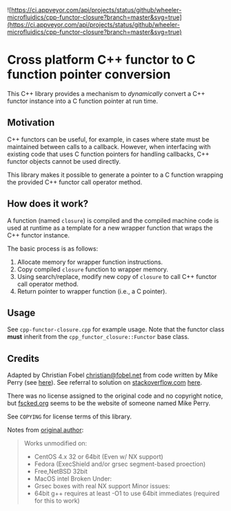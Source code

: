 ![https://ci.appveyor.com/api/projects/status/github/wheeler-microfluidics/cpp-functor-closure?branch=master&svg=true](https://ci.appveyor.com/api/projects/status/github/wheeler-microfluidics/cpp-functor-closure?branch=master&svg=true)
# Cross platform C++ functor to C function pointer conversion #

This C++ library provides a mechanism to *dynamically* convert a C++ functor
instance into a C function pointer at run time.

## Motivation ##

C++ functors can be useful, for example, in cases where state must be
maintained between calls to a callback.  However, when interfacing with
existing code that uses C function pointers for handling callbacks, C++ functor
objects cannot be used directly.

This library makes it possible to generate a pointer to a C function wrapping
the provided C++ functor call operator method.

## How does it work? ##

A function (named `closure`) is compiled and the compiled machine code is used
at runtime as a template for a new wrapper function that wraps the C++ functor
instance.

The basic process is as follows:

 1. Allocate memory for wrapper function instructions.
 2. Copy compiled `closure` function to wrapper memory.
 3. Using search/replace, modify new copy of `closure` to call C++ functor call
    operator method.
 4. Return pointer to wrapper function (i.e., a C pointer).

## Usage ##

See `cpp-functor-closure.cpp` for example usage.  Note that the functor class
**must** inherit from the `cpp_functor_closure::Functor` base class.

## Credits ##

Adapted by Christian Fobel <christian@fobel.net> from code written by Mike
Perry (see [here][1]).  See referral to solution on [stackoverflow.com][2]
[here][3].

There was no license assigned to the original code and no copyright notice,
but [fscked.org][4] seems to be the website of someone named Mike Perry.

See `COPYING` for license terms of this library.

Notes from [original author][1]:

> Works unmodified on:
>  - CentOS 4.x 32 or 64bit (Even w/ NX support)
>  - Fedora (ExecShield and/or grsec segment-based proection)
>  - Free,NetBSD 32bit
>  - MacOS intel
> Broken Under:
>  - Grsec boxes with real NX support
> Minor issues:
>  - 64bit g++ requires at least -O1 to use 64bit immediates
>    (required for this to work)

[1]: http://fscked.org/projects/minihax/c-functor-c-function-pointer-conversion
[2]: http://stackoverflow.com
[3]: http://stackoverflow.com/questions/1840029/passing-functor-as-function-pointer#1840080
[4]: http://fscked.org
